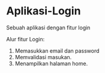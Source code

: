 # Aplikasi-Login
Sebuah aplikasi dengan fitur login

Alur fitur Login:
1. Memasukkan email dan password
2. Memvalidasi masukan.
3. Menampilkan halaman home.
